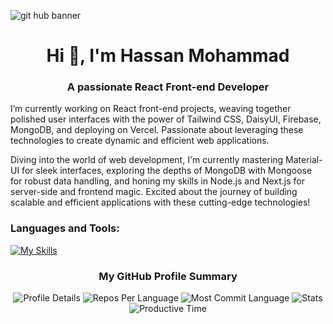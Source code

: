 ![git hub banner](https://github.com/devalienbrain/devalienbrain/assets/136051509/093ab322-c5e8-4ae2-b614-8ba294d11d57)
<h1 align="center">Hi 👋, I'm Hassan Mohammad</h1>
<h3 align="center">A passionate React Front-end Developer</h3>

<p align="left">

  I’m currently working on React front-end projects, weaving together polished user interfaces with the power of Tailwind CSS, DaisyUI, Firebase, MongoDB, and deploying on Vercel. Passionate about leveraging these technologies to create dynamic and efficient web applications. 

  Diving into the world of web development, I'm currently mastering Material-UI for sleek interfaces, exploring the depths of MongoDB with Mongoose for robust data handling, and honing my skills in Node.js and Next.js for server-side and frontend magic. Excited about the journey of building scalable and efficient applications with these cutting-edge technologies!
</p>
  
<h3 align="left">Languages and Tools:</h3>

<p align="left"> 


[![My Skills](https://skillicons.dev/icons?i=html,css,tailwind,js,react,firebase,express,nodejs,mongodb,nextjs,c,cpp,java,figma,git,github,vscode,vercel&theme=light)](https://skillicons.dev)
  
</p>


<h3 align="center">My GitHub Profile Summary</h3>

<div align="center">
  <img src="http://github-profile-summary-cards.vercel.app/api/cards/profile-details?username=devalienbrain&theme=monokai" alt="Profile Details">
  <img src="http://github-profile-summary-cards.vercel.app/api/cards/repos-per-language?username=devalienbrain&theme=monokai" alt="Repos Per Language">
  <img src="http://github-profile-summary-cards.vercel.app/api/cards/most-commit-language?username=devalienbrain&theme=monokai" alt="Most Commit Language">
  <img src="http://github-profile-summary-cards.vercel.app/api/cards/stats?username=devalienbrain&theme=monokai" alt="Stats">
  <img src="http://github-profile-summary-cards.vercel.app/api/cards/productive-time?username=devalienbrain&theme=monokai&utcOffset=8" alt="Productive Time">
</div>
